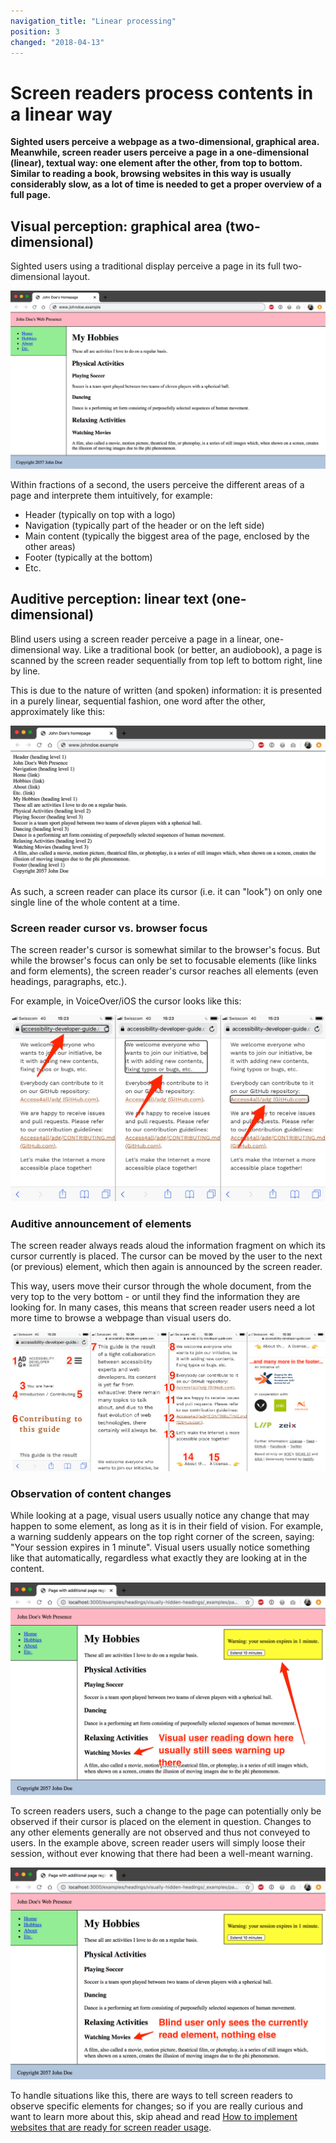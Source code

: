 ```yaml
---
navigation_title: "Linear processing"
position: 3
changed: "2018-04-13"
---
```


# Screen readers process contents in a linear way

**Sighted users perceive a webpage as a two-dimensional, graphical area. Meanwhile, screen reader users perceive a page in a one-dimensional (linear), textual way: one element after the other, from top to bottom. Similar to reading a book, browsing websites in this way is usually considerably slow, as a lot of time is needed to get a proper overview of a full page.**

## Visual perception: graphical area (two-dimensional)

Sighted users using a traditional display perceive a page in its full two-dimensional layout.

![Visual perception of a typical website](_media/visual-perception-of-a-typical-website.png)

Within fractions of a second, the users perceive the different areas of a page and interprete them intuitively, for example:

- Header (typically on top with a logo)
- Navigation (typically part of the header or on the left side)
- Main content (typically the biggest area of the page, enclosed by the other areas)
- Footer (typically at the bottom)
- Etc.

## Auditive perception: linear text (one-dimensional)

Blind users using a screen reader perceive a page in a linear, one-dimensional way. Like a traditional book (or better, an audiobook), a page is scanned by the screen reader sequentially from top left to bottom right, line by line.

This is due to the nature of written (and spoken) information: it is presented in a purely linear, sequential fashion, one word after the other, approximately like this:

![Auditive perception of a typical website (approximative)](_media/auditive-perception-of-a-typical-website.png)

As such, a screen reader can place its cursor (i.e. it can "look") on only one single line of the whole content at a time.

### Screen reader cursor vs. browser focus

The screen reader's cursor is somewhat similar to the browser's focus. But while the browser's focus can only be set to focusable elements (like links and form elements), the screen reader's cursor reaches all elements (even headings, paragraphs, etc.).

For example, in VoiceOver/iOS the cursor looks like this:

![VoiceOver/iOS cursor](_media/voiceover-ios-cursor.png)

### Auditive announcement of elements

The screen reader always reads aloud the information fragment on which its cursor currently is placed. The cursor can be moved by the user to the next (or previous) element, which then again is announced by the screen reader.

This way, users move their cursor through the whole document, from the very top to the very bottom - or until they find the information they are looking for. In many cases, this means that screen reader users need a lot more time to browse a webpage than visual users do.

![Cursor sequence on a typical website](_media/cursor-sequence-on-a-typical-website.png)

### Observation of content changes

While looking at a page, visual users usually notice any change that may happen to some element, as long as it is in their field of vision. For example, a warning suddenly appears on the top right corner of the screen, saying: "Your session expires in 1 minute". Visual users usually notice something like that automatically, regardless what exactly they are looking at in the content.

![Visual user perceives content changes](_media/visual-user-perceives-content-changes.png)

To screen readers users, such a change to the page can potentially only be observed if their cursor is placed on the element in question. Changes to any other elements generally are not observed and thus not conveyed to users. In the example above, screen reader users will simply loose their session, without ever knowing that there had been a well-meant warning.

![Blind user does not perceive content changes](_media/blind-user-does-not-perceive-content-changes.png)

To handle situations like this, there are ways to tell screen readers to observe specific elements for changes; so if you are really curious and want to learn more about this, skip ahead and read [How to implement websites that are ready for screen reader usage](/knowledge/desktop-screen-readers/how-to-implement).
